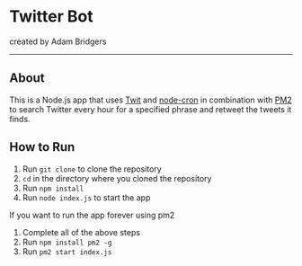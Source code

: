 Twitter Bot
=============
created by Adam Bridgers
- - - -

## About
This is a Node.js app that uses [Twit](https://www.npmjs.com/package/twit) and [node-cron](https://www.npmjs.com/package/node-cron) in combination with
[PM2](https://www.npmjs.com/package/pm2) to search Twitter every hour for a specified phrase and retweet the tweets it finds.
## How to Run
1. Run `git clone` to clone the repository
2. `cd` in the directory where you cloned the repository
3. Run `npm install`
4. Run `node index.js` to start the app

If you want to run the app forever using pm2
1. Complete all of the above steps
2. Run `npm install pm2 -g`
3. Run `pm2 start index.js`
